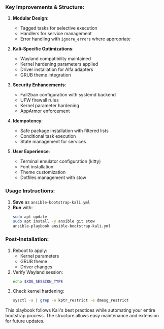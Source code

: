 ### Key Improvements & Structure:

1. **Modular Design**:
   - Tagged tasks for selective execution
   - Handlers for service management
   - Error handling with `ignore_errors` where appropriate

2. **Kali-Specific Optimizations**:
   - Wayland compatibility maintained
   - Kernel hardening parameters applied
   - Driver installation for Alfa adapters
   - GRUB theme integration

3. **Security Enhancements**:
   - Fail2ban configuration with systemd backend
   - UFW firewall rules
   - Kernel parameter hardening
   - AppArmor enforcement

4. **Idempotency**:
   - Safe package installation with filtered lists
   - Conditional task execution
   - State management for services

5. **User Experience**:
   - Terminal emulator configuration (kitty)
   - Font installation
   - Theme customization
   - Dotfiles management with stow

### Usage Instructions:

1. **Save** as `ansible-bootstrap-kali.yml`
2. **Run** with:
   ```bash
   sudo apt update
   sudo apt install -y ansible git stow
   ansible-playbook ansible-bootstrap-kali.yml
   ```

### Post-Installation:

1. Reboot to apply:
   - Kernel parameters
   - GRUB theme
   - Driver changes
2. Verify Wayland session:
   ```bash
   echo $XDG_SESSION_TYPE
   ```
3. Check kernel hardening:
   ```bash
   sysctl -a | grep -e kptr_restrict -e dmesg_restrict
   ```

This playbook follows Kali's best practices while automating your entire bootstrap process. The structure allows easy maintenance and extension for future updates.
